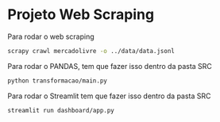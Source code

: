# Projeto Web Scraping

Para rodar o web scraping

```bash
scrapy crawl mercadolivre -o ../data/data.jsonl
```

Para rodar o PANDAS, tem que fazer isso dentro da pasta SRC

```bash
python transformacao/main.py
```

Para rodar o Streamlit tem que fazer isso dentro da pasta SRC

```bash
streamlit run dashboard/app.py
```
